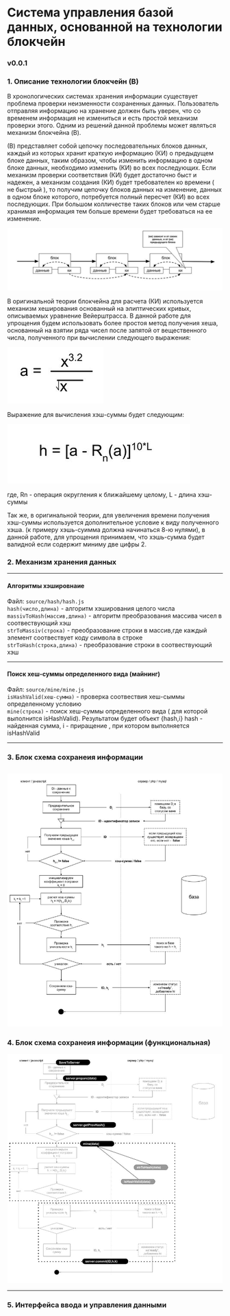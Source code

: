 
# Система управления базой данных, основанной на технологии блокчейн 
### v0.0.1
### 1. Описание технологии блокчейн (B)

В хронологических системах хранения информации существует
проблема проверки неизменности сохраненных данных. 
Пользователь отправляя информацию на хранение должен быть уверен,
что со временем информация не измениться и есть простой механизм проверки 
этого. Одним из решений данной проблемы может являться механизм блокчейна (B).

(В) представляет собой цепочку последовательных блоков данных, каждый из которых хранит 
краткую информацию (КИ) о предыдущем блоке данных, таким образом, чтобы изменить информацию
в одном блоке данных, необходимо изменить (КИ) во всех последующих. Если 
механизм проверки соответствия (КИ) будет достаточно быст и надежен,
а механизм создания (КИ) будет требователен ко времени ( не быстрый ), то получим цепочку
блоков данных на изменение, данных в одном блоке которого, потребуется полный пересчет (КИ)
во всех последующих. При большом колличестве таких блоков или чем старше хранимая информация
тем больше времени будет требоваться на ее изменение.

![блоки](./media/bloks.jpg)

В оригинальной теории блокчейна для расчета (КИ) используется механизм хеширования основанный 
на элиптических кривых, описываемых уравнение Вейерштрасса. В данной работе для упрощения 
будем использовать более простоя метод получения хеша, основанный на взятии ряда чисел после 
запятой от вещественного числа, полученного при вычислении следующего выражения:


![блоки](./media/hash.jpg)

Выражение для вычисления хэш-суммы будет следующим:

![блоки](./media/hash2.jpg)

где, Rn - операция округления к ближайшему целому, L - длина хэш-суммы 

Так же, в оригинальной теории, для увеличения времени получения хэш-суммы используется дополнительное условие к виду полученного хэша. (к примеру хэшь-суимма должна начинаться 8-ю нулями), в данной работе, для упрощения принимаем, что хэшь-сумма будет валидной если содержит миниму две цифры 2.




### 2. Механизм хранения данных
---
#### Алгоритмы хэшировнаие
Файл:  `source/hash/hash.js`\
`hash(число,длина)` - алгоритм хэширования целого числа\
`massivToHash(массив,длина)` - алгоритм преобразования массива чисел в соотвествующий хэш\
`strToMassiv(строка)` - преобразование строки в массив,где каждый элемент соотвествует коду символа в строке\
`strToHash(строка,длина)` - преобразование строки в соотвествующий хэш

---
#### Поиск хеш-суммы определенного вида (майнинг)
 Файл:  `source/mine/mine.js`\
`isHashValid(хеш-сумма)` - проверка соотвествия хеш-сыммы определенному условию\
`mine(строка)` - поиск хеш-суммы определенного вида ( для которой выполнится isHashValid). Результатом 
будет объект {hash,i} hash - найденная сумма, i - приращение , при котором выполняется isHashValid

---
### 3. Блок схема сохранеия информации 

![блок-схема](./media/bs-save-info.jpg)
---
### 4. Блок схема сохранеия информации (функциональная)

![блок-схема](./media/bs-save-info-func.jpg)

---
### 5. Интерфейса ввода и управления данными


